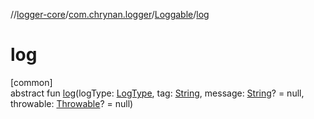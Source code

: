 //[logger-core](../../../index.md)/[com.chrynan.logger](../index.md)/[Loggable](index.md)/[log](log.md)

# log

[common]\
abstract fun [log](log.md)(logType: [LogType](../-log-type/index.md), tag: [String](https://kotlinlang.org/api/latest/jvm/stdlib/kotlin/-string/index.html), message: [String](https://kotlinlang.org/api/latest/jvm/stdlib/kotlin/-string/index.html)? = null, throwable: [Throwable](https://kotlinlang.org/api/latest/jvm/stdlib/kotlin/-throwable/index.html)? = null)
